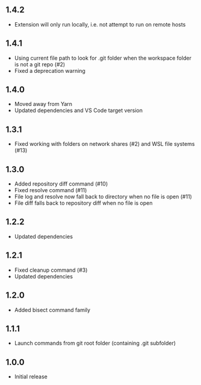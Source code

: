 ## 1.4.2

- Extension will only run locally, i.e. not attempt to run on remote hosts

## 1.4.1

- Using current file path to look for .git folder when the workspace folder is not a git repo (#2)
- Fixed a deprecation warning

## 1.4.0

- Moved away from Yarn
- Updated dependencies and VS Code target version

## 1.3.1

- Fixed working with folders on network shares (#2) and WSL file systems (#13)

## 1.3.0

- Added repository diff command (#10)
- Fixed resolve command (#11)
- File log and resolve now fall back to directory when no file is open (#11)
- File diff falls back to repository diff when no file is open

## 1.2.2

- Updated dependencies

## 1.2.1

- Fixed cleanup command (#3)
- Updated dependencies

## 1.2.0

- Added bisect command family

## 1.1.1

- Launch commands from git root folder (containing .git subfolder)

## 1.0.0

- Initial release
